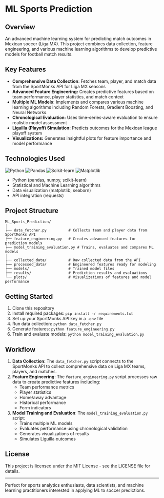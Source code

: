 # ML Sports Prediction

## Overview

An advanced machine learning system for predicting match outcomes in Mexican soccer (Liga MX). This project combines data collection, feature engineering, and various machine learning algorithms to develop predictive models for football match results.

## Key Features

- **Comprehensive Data Collection:** Fetches team, player, and match data from the SportMonks API for Liga MX seasons
- **Advanced Feature Engineering:** Creates predictive features based on team performance, player statistics, and match context
- **Multiple ML Models:** Implements and compares various machine learning algorithms including Random Forests, Gradient Boosting, and Neural Networks
- **Chronological Evaluation:** Uses time-series-aware evaluation to ensure realistic model assessment
- **Liguilla (Playoff) Simulation:** Predicts outcomes for the Mexican league playoff system
- **Visualizations:** Generates insightful plots for feature importance and model performance

## Technologies Used

![Python](https://img.shields.io/badge/Python-3.x-blue)
![Pandas](https://img.shields.io/badge/Pandas-Latest-blue)
![Scikit-learn](https://img.shields.io/badge/Scikit--learn-Latest-blue)
![Matplotlib](https://img.shields.io/badge/Matplotlib-Latest-blue)

- Python (pandas, numpy, scikit-learn)
- Statistical and Machine Learning algorithms
- Data visualization (matplotlib, seaborn)
- API integration (requests)

## Project Structure

```
ML_Sports_Prediction/
│
├── data_fetcher.py          # Collects team and player data from SportMonks API
├── feature_engineering.py   # Creates advanced features for prediction models
├── model_training_evaluation.py # Trains, evaluates and compares ML models
│
├── collected_data/          # Raw collected data from the API
├── processed_data/          # Engineered features ready for modeling
├── models/                  # Trained model files
├── results/                 # Prediction results and evaluations
└── plots/                   # Visualizations of features and model performance
```

## Getting Started

1. Clone this repository
2. Install required packages: `pip install -r requirements.txt`
3. Set up your SportMonks API key in a `.env` file
4. Run data collection: `python data_fetcher.py`
5. Generate features: `python feature_engineering.py`
6. Train and evaluate models: `python model_training_evaluation.py`

## Workflow

1. **Data Collection**: The `data_fetcher.py` script connects to the SportMonks API to collect comprehensive data on Liga MX teams, players, and matches.
2. **Feature Engineering**: The `feature_engineering.py` script processes raw data to create predictive features including:
   - Team performance metrics
   - Player statistics
   - Home/away advantage
   - Historical performance
   - Form indicators
3. **Model Training and Evaluation**: The `model_training_evaluation.py` script:
   - Trains multiple ML models
   - Evaluates performance using chronological validation
   - Generates visualizations of results
   - Simulates Liguilla outcomes

## License

This project is licensed under the MIT License - see the LICENSE file for details.

---

Perfect for sports analytics enthusiasts, data scientists, and machine learning practitioners interested in applying ML to soccer predictions.
